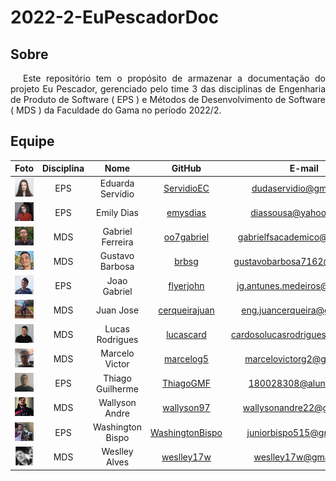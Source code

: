 # 2022-2-EuPescadorDoc

## Sobre

<p style="text-indent: 20px; text-align: justify">
Este repositório tem o propósito de armazenar a documentação do projeto Eu Pescador, gerenciado pelo time 3 das disciplinas de Engenharia de Produto de Software ( EPS ) e Métodos de Desenvolvimento de Software ( MDS ) da Faculdade do Gama no período 2022/2.
</p>

## Equipe

|Foto | Disciplina | Nome | GitHub | E-mail|
|:--:|:--:|:--:|:--:|:--:|
| ![Eduarda](assets/equipe/eduarda.jpg) | EPS | Eduarda Servídio | [ServidioEC](https://github.com/ServidioEC) | dudaservidio@gmail.com |
| ![Emily](assets/equipe/emyli.jpg) | EPS | Emily Dias | [emysdias](https://github.com/emysdias)| diassousa@yahoo.com.br |
| ![Gabriel](assets/equipe/gabriel.jpg) | MDS | Gabriel Ferreira | [oo7gabriel](https://github.com/oo7gabriel) |gabrielfsacademico@gmail.com|
| ![Gustavo](assets/equipe/gustavo.jpg) | MDS | Gustavo Barbosa| [brbsg](https://github.com/brbsg)| gustavobarbosa7162@gmail.com |
| ![Joao](assets/equipe/joao.jpg) | EPS | Joao Gabriel  | [flyerjohn](https://github.com/flyerjohn)| jg.antunes.medeiros@gmail.com |
| ![Juan](assets/equipe/juan.jpg) | MDS | Juan Jose  | [cerqueirajuan](https://github.com/cerqueirajuan)| eng.juancerqueira@gmail.com |
| ![Lucas](assets/equipe/lucas.jpg) | MDS | Lucas Rodrigues | [lucascard](https://github.com/lucascard) | cardosolucasrodrigues@gmail.com |
| ![Marcelo](assets/equipe/marcelo.jpg) | MDS | Marcelo Victor| [marcelog5](https://github.com/marcelog5)| marcelovictorg2@gmail.com |
| ![Thiago](assets/equipe/thiago.jpg) | EPS | Thiago Guilherme | [ThiagoGMF](https://github.com/ThiagoGMF) | 180028308@aluno.unb.br |
| ![Wallyson](assets/equipe/wallyson.png) | MDS | Wallyson Andre  | [wallyson97](https://github.com/wallyson97)| wallysonandre22@gmail.com |
| ![Washington](assets/equipe/washington.jpg) | EPS | Washington Bispo | [WashingtonBispo](https://github.com/WashingtonBispo) | juniorbispo515@gmail.com |
| ![Weslley](assets/equipe/weslley.jpg) | MDS | Weslley Alves | [weslley17w](https://github.com/weslley17w) | weslley17w@gmail.com |